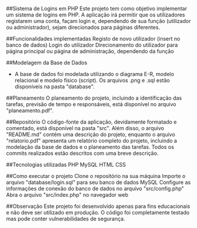 ##Sistema de Logins em PHP
Este projeto tem como objetivo implementar um sistema de logins em PHP. A aplicação irá permitir que os utilizadores registarem uma conta, façam login e, dependendo de sua função (utilizador ou administrador), sejam direcionados para páginas diferentes.

##Funcionalidades implementadas
Registo de novo utilizador (insert no banco de dados)
Login do utilizador
Direcionamento do utilizador para página principal ou página de administração, dependendo da função

##Modelagem da Base de Dados
- A base de dados foi modelada utilizando o diagrama E-R, modelo relacional e modelo físico (script). Os arquivos .png e .sql estão disponíveis na pasta "database".

##Planeamento
O planeamento do projeto, incluindo a identificação das tarefas, previsão de tempo e responsáveis, está disponível no arquivo "planeamento.pdf".

##Repositório
O código-fonte da aplicação, devidamente formatado e comentado, está disponível na pasta "src". Além disso, o arquivo "README.md" contém uma descrição do projeto, enquanto o arquivo "relatorio.pdf" apresenta um relatório completo do projeto, incluindo a modelação da base de dados e o planeamento das tarefas. Todos os commits realizados estão descritos com uma breve descrição.

##Tecnologias utilizadas
PHP
MySQL
HTML
CSS

##Como executar o projeto
Clone o repositório na sua máquina
Importe o arquivo "database/login.sql" para seu banco de dados MySQL
Configure as informações de conexão do banco de dados no arquivo "src/config.php"
Abra o arquivo "src/index.php" no navegador web

##Observação
Este projeto foi desenvolvido apenas para fins educacionais e não deve ser utilizado em produção. O código foi completamente testado mas pode conter vulnerabilidades de segurança.
